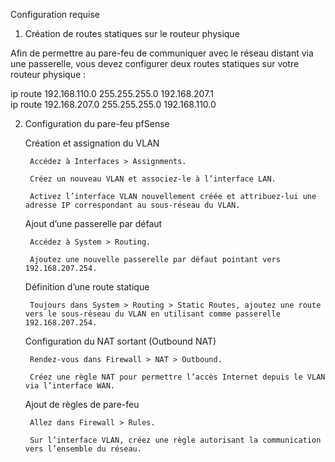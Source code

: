 Configuration requise
1. Création de routes statiques sur le routeur physique

Afin de permettre au pare-feu de communiquer avec le réseau distant via une passerelle, vous devez configurer deux routes statiques sur votre routeur physique :

ip route 192.168.110.0 255.255.255.0 192.168.207.1  
ip route 192.168.207.0 255.255.255.0 192.168.110.0

2. Configuration du pare-feu pfSense

    Création et assignation du VLAN

        Accédez à Interfaces > Assignments.

        Créez un nouveau VLAN et associez-le à l’interface LAN.

        Activez l’interface VLAN nouvellement créée et attribuez-lui une adresse IP correspondant au sous-réseau du VLAN.

    Ajout d’une passerelle par défaut

        Accédez à System > Routing.

        Ajoutez une nouvelle passerelle par défaut pointant vers 192.168.207.254.

    Définition d’une route statique

        Toujours dans System > Routing > Static Routes, ajoutez une route vers le sous-réseau du VLAN en utilisant comme passerelle 192.168.207.254.

    Configuration du NAT sortant (Outbound NAT)

        Rendez-vous dans Firewall > NAT > Outbound.

        Créez une règle NAT pour permettre l’accès Internet depuis le VLAN via l’interface WAN.

    Ajout de règles de pare-feu

        Allez dans Firewall > Rules.

        Sur l’interface VLAN, créez une règle autorisant la communication vers l’ensemble du réseau.
